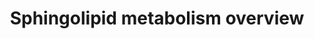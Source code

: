 ---
annotations:
- id: PW:0000162
  parent: classic metabolic pathway
  type: Pathway Ontology
  value: sphingolipid biosynthetic pathway
- id: PW:0000197
  parent: classic metabolic pathway
  type: Pathway Ontology
  value: sphingolipid metabolic pathway
- id: PW:0000745
  parent: classic metabolic pathway
  type: Pathway Ontology
  value: sphingomyelin metabolic pathway
authors:
- DeSl
- Eweitz
communities:
- IEM
- Lipids
description: New PW, homology converted
last-edited: 2021-05-18
ndex: c122476a-8b6c-11eb-9e72-0ac135e8bacf
organisms:
- Homo sapiens
redirect_from:
- /index.php/Pathway:WP4725
- /instance/WP4725
revision: null
schema-jsonld:
- '@context': https://schema.org/
  '@id': https://wikipathways.github.io/pathways/WP4725.html
  '@type': Dataset
  creator:
    '@type': Organization
    name: WikiPathways
  description: New PW, homology converted
  keywords:
  - 1-Hexadecenal
  - 3-keto-sphinganine
  - ADP
  - ASAH1
  - ATP
  - CERK
  - CERS1
  - CERS2
  - CERS3
  - CERS4
  - CERS6
  - Cer-1-P
  - Ceramide
  - CoA(16:0)
  - CoA(18:0)
  - CoA(20:0)
  - CoA(22:0)
  - CoA(24:0)
  - CoA(24:1)
  - CoA(26:0)
  - CoA(26:1)
  - DEGS1
  - DEGS2
  - DH-Cer-1-P
  - DH-Ceramide
  - DH-Gal-Cer
  - DH-Glc-Cer
  - DH-SM
  - Ethanolamine-phosphate
  - Gal-Cer
  - Glc-Cer
  - H2O
  - Hexadecanal
  - KDSR
  - PLPP3
  - Palmitoyl-CoA
  - Ppap2a
  - Ppap2c
  - SGMS1
  - SGMS2
  - SGPL1
  - SGPP1
  - SGPP2
  - SM
  - SMPD1
  - SPHK1
  - SPHK2
  - SPTLC1
  - SPTLC2
  - Serine
  - Sphinganine
  - Sphinganine-1-phosphate
  - Sphingosine
  - Sphingosine-1-phosphate
  - UGCG
  - UGT8
  license: CC0
  name: Sphingolipid metabolism overview
seo: CreativeWork
title: Sphingolipid metabolism overview
wpid: WP4725
---